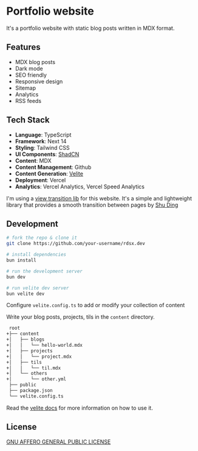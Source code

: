 # Portfolio website

It's a portfolio website with static blog posts written in MDX format.

## Features

- MDX blog posts
- Dark mode
- SEO friendly
- Responsive design
- Sitemap
- Analytics
- RSS feeds

## Tech Stack

- **Language**: TypeScript
- **Framework**: Next 14
- **Styling**: Tailwind CSS
- **UI Components**: [ShadCN](https://ui.shadcn.com)
- **Content**: MDX
- **Content Management**: Github
- **Content Generation**: [Velite](https://velite.js.org/)
- **Deployment**: Vercel
- **Analytics**: Vercel Analytics, Vercel Speed Analytics

I'm using a [view transition lib](https://github.com/shuding/next-view-transitions) for this website. It's a simple and lightweight library that provides a smooth transition between pages by [Shu Ding](https://x.com/shuding_)

## Development

```bash
# fork the repo & clone it
git clone https://github.com/your-username/rdsx.dev

# install dependencies
bun install

# run the development server
bun dev

# run velite dev server
bun velite dev
```

Configure `velite.config.ts` to add or modify your collection of content

Write your blog posts, projects, tils in the `content` directory.

```bash
 root
+├── content
+│   ├── blogs
+│   │   └── hello-world.mdx
+│   ├── projects
+│   │   └── project.mdx
+│   ├── tils
+│   │   └── til.mdx
+│   └── others
+│       └── other.yml
 ├── public
 ├── package.json
 └── velite.config.ts
```

Read the [velite docs](https://velite.js.org/guide/quick-start) for more information on how to use it.

## License

[GNU AFFERO GENERAL PUBLIC LICENSE](LICENSE)
